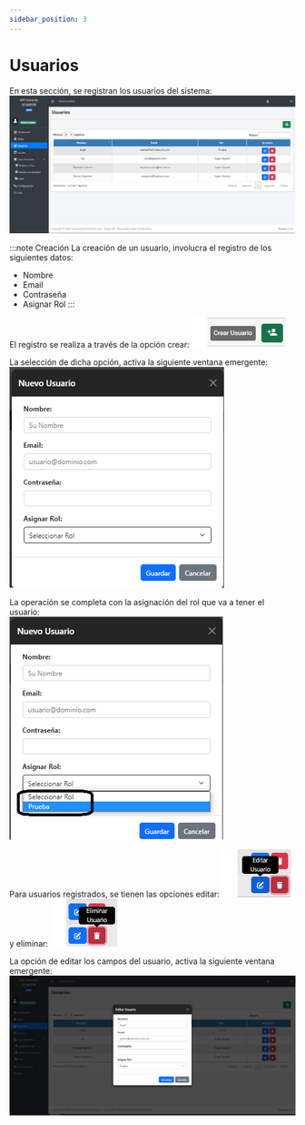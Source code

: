 ```yaml
---
sidebar_position: 3
---
```


# Usuarios

En esta sección, se registran los usuarios del sistema:    
![Front-end-Usuarios](/img/Domicilio-Frontend-Usuarios.png)  

:::note Creación
La creación de un usuario, involucra el registro de los siguientes datos:
- Nombre
- Email
- Contraseña
- Asignar Rol
:::

El registro se realiza a través de la opción crear: ![Front-end-Usuarios-crear](/img/Domicilio-Frontend-Usuarios-crear.jpg)  

La selección de dicha opción, activa la siguiente ventana emergente:  
![Front-end-Usuarios-Nuevo-Usuario](/img/Domicilio-Frontend-Usuarios-Nuevo-Usuario.png)

La operación se completa con la asignación del rol que va a tener el usuario:  
![Front-end-Usuarios-Nuevo-Usuario-Rol](/img/Domicilio-Frontend-Usuarios-Nuevo-Usuario-Rol.png)

Para usuarios registrados, se tienen las opciones editar: ![Front-end-Usuarios-Editar](/img/Domicilio-Frontend-Usuarios-Editar.png) y eliminar: ![Front-end-Usuarios-Editar](/img/Domicilio-Frontend-Usuarios-Eliminar.png)

La opción de editar los campos del usuario, activa la siguiente ventana emergente:  
![Front-end-Usuarios-Rol](/img/Domicilio-Frontend-Usuarios-Rol-usuario.png)